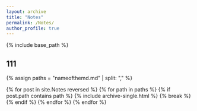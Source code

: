 ```yaml
---
layout: archive
title: "Notes"
permalink: /Notes/
author_profile: true
---
```


{% include base_path %}




## 111

{% assign paths = "nameofthemd.md" | split: "," %}

{% for post in site.Notes reversed %}
  {% for path in paths %}
    {% if post.path contains path %}
      {% include archive-single.html %}
      {% break %}
    {% endif %}
  {% endfor %}
{% endfor %}
